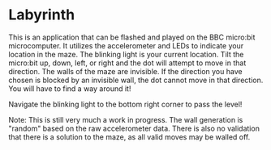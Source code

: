 # Labyrinth

This is an application that can be flashed and played on the BBC micro:bit microcomputer. It utilizes the accelerometer and LEDs to indicate your location in the maze. The blinking light is your current location. Tilt the micro:bit up, down, left, or right and the dot will attempt to move in that direction.
The walls of the maze are invisible. If the direction you have chosen is blocked by an invisible wall, the dot cannot move in that direction. You will have to find a way around it!

Navigate the blinking light to the bottom right corner to pass the level!

Note: This is still very much a work in progress. The wall generation is "random" based on the raw accelerometer data. There is also no validation that there is a solution to the maze, as all valid moves may be walled off.
